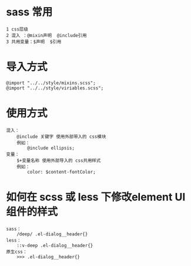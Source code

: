 <!--
 * @Author: Mr.xie
 * @Date: 2021-07-28 15:39:06
 * @LastEditTime: 2021-12-26 19:46:56
 * @LastEditors: Mr.xie
 * @Description: 
 * @FilePath: /homeWork/sass/sass.md
 * 可以输入预定的版权声明、个性签名、空行等
-->

# sass 常用
    1 css层级
    2 混入 ：@mixin声明  @include引用
    3 共用变量：$声明  $引用

# 导入方式
    @import "../../style/mixins.scss";
    @import "../../style/viriables.scss";

# 使用方式
    混入：
        @include 关键字 使用外部带入的 css模块
        例如：
            @include ellipsis;
    变量：
        $+变量名称 使用外部导入的 css共用样式
        例如：
            color: $content-fontColor;

# 如何在 scss 或 less 下修改element UI 组件的样式
    sass：
        /deep/ .el-dialog__header{}
    less：
        ::v-deep .el-dialog__header{}
    原生css：
        >>> .el-dialog__header{}